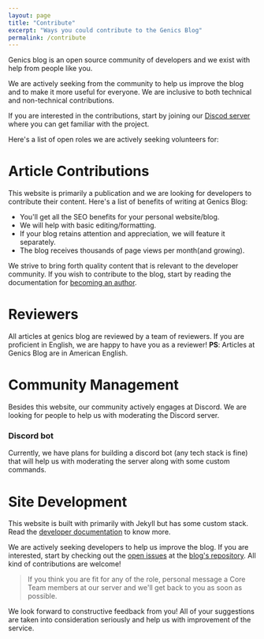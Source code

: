 ```yaml
---
layout: page
title: "Contribute"
excerpt: "Ways you could contribute to the Genics Blog"
permalink: /contribute
---
```


Genics blog is an open source community of developers and we exist with help from people like you.

We are actively seeking from the community to help us improve the blog and to make it more useful for everyone. We are inclusive to both technical and non-technical contributions.

If you are interested in the contributions, start by joining our [Discod server](https://discord.gg/qQEsNkF7F6) where you can get familiar with the project.

Here's a list of open roles we are actively seeking volunteers for:


# Article Contributions

This website is primarily a publication and we are looking for developers to contribute their content. Here's a list of benefits of writing at Genics Blog:

- You'll get all the SEO benefits for your personal website/blog.
- We will help with basic editing/formatting.
- If your blog retains attention and appreciation, we will feature it separately.
- The blog receives thousands of page views per month(and growing).

We strive to bring forth quality content that is relevant to the developer community. If you wish to contribute to the blog, start by reading the documentation for [becoming an author](https://docs.genicsblog.com/author).

# Reviewers

All articles at genics blog are reviewed by a team of reviewers. If you are proficient in English, we are happy to have you as a reviewer! **PS**: Articles at Genics Blog are in American English.

# Community Management

Besides this website, our community actively engages at Discord. We are looking for people to help us with moderating the Discord server.

### Discord bot

Currently, we have plans for building a discord bot (any tech stack is fine) that will help us with moderating the server along with some custom commands.

# Site Development

This website is built with primarily with Jekyll but has some custom stack. Read the [developer documentation](https://docs.genicsblog.com/developer) to know more.

We are actively seeking developers to help us improve the blog. If you are interested, start by checking out the [open issues](https://github.com/genicsblog/genicsblog.github.io/issues) at the [blog's repository](https://github.com/genicsblog/genicsblog.github.io). All kind of contributions are welcome!

> If you think you are fit for any of the role, personal message a Core Team members at our server and we'll get back to you as soon as possible.

We look forward to constructive feedback from you! All of your suggestions are taken into consideration seriously and help us with improvement of the service.
